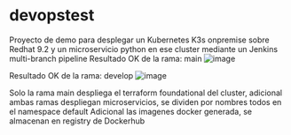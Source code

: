 # devopstest
Proyecto de demo para desplegar un Kubernetes K3s onpremise sobre Redhat 9.2 y un microservicio python en ese cluster mediante un Jenkins multi-branch pipeline
Resultado OK de la rama: main
![image](https://github.com/samuelngarciar/devopstest/assets/84947793/b9677e4b-69fd-419e-a753-47ad9b82829c)

Resultado OK de la rama: develop
![image](https://github.com/samuelngarciar/devopstest/assets/84947793/c79dede0-584d-45f5-b1fd-ef8124e57aa8)

Solo la rama main despliega el terraform foundational del cluster, adicional ambas ramas despliegan microservicios, se dividen por nombres todos en el namespace default
Adicional las imagenes docker generada, se almacenan en registry de Dockerhub

